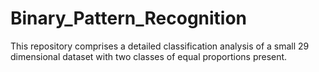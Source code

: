 # Binary_Pattern_Recognition

This repository comprises a detailed classification analysis of a small 29 dimensional dataset with two classes of equal proportions present.
